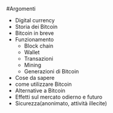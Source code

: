 #Argomenti

- Digital currency
- Storia dei Bitcoin
- Bitcoin in breve
- Funzionamento
    - Block chain
    - Wallet
    - Transazioni
    - Mining
    - Generazioni di Bitcoin
- Cose da sapere
- come utilizzare Bitcoin
- Alternative a Bitcoin
- Effetti sul mercato odierno e futuro
- Sicurezza(anonimato, attività illecite)
